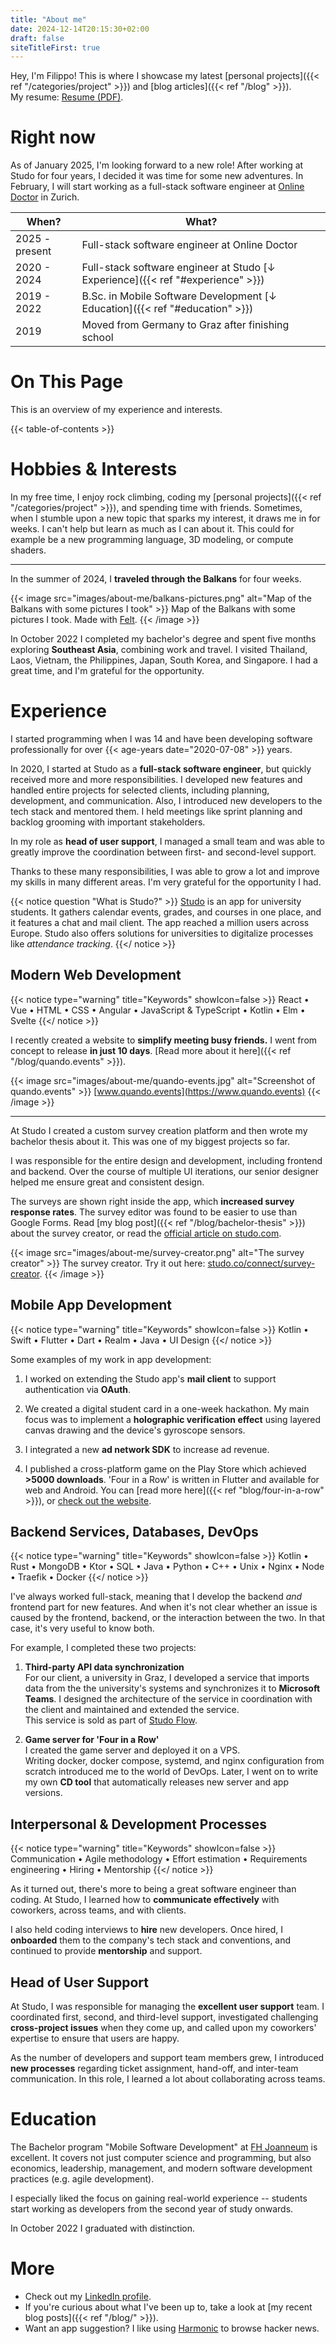 ```yaml
---
title: "About me"
date: 2024-12-14T20:15:30+02:00
draft: false
siteTitleFirst: true
---
```


Hey, I'm Filippo! This is where I showcase my latest [personal projects]({{< ref "/categories/project" >}}) and [blog articles]({{< ref "/blog" >}}).  
My resume: [Resume (PDF)](/Resume%20Filippo%20Orru.pdf).

# Right now

As of January 2025, I'm looking forward to a new role! 
After working at Studo for four years, I decided it was time for some new adventures. 
In February, I will start working as a full-stack software engineer at [Online Doctor](https://onlinedoctor.ch) in Zurich. 

| When?          | What?         |
|----------------|---------------|
| 2025 - present | Full-stack software engineer at Online Doctor |
| 2020 - 2024    | Full-stack software engineer at Studo [↓ Experience]({{< ref "#experience" >}}) |
| 2019 - 2022    | B.Sc. in Mobile Software Development [↓ Education]({{< ref "#education" >}})    |
| 2019           | Moved from Germany to Graz after finishing school                               |

# On This Page

This is an overview of my experience and interests.

{{< table-of-contents >}}

# Hobbies & Interests

In my free time, I enjoy rock climbing, coding my [personal projects]({{< ref "/categories/project" >}}), and spending time with friends. Sometimes, when I stumble upon a new topic that sparks my interest, it draws me in for weeks. I can't help but learn as much as I can about it. This could for example be a new programming language, 3D modeling, or compute shaders.

---

In the summer of 2024, I **traveled through the Balkans** for four weeks.

{{< image src="images/about-me/balkans-pictures.png" alt="Map of the Balkans with some pictures I took" >}}
Map of the Balkans with some pictures I took. Made with [Felt](https://felt.com).
{{< /image >}}

In October 2022 I completed my bachelor's degree and spent five months exploring **Southeast Asia**, combining work and travel. I visited Thailand, Laos, Vietnam, the Philippines, Japan, South Korea, and Singapore. I had a great time, and I'm grateful for the opportunity.

# Experience

I started programming when I was 14 and have been developing software professionally for over {{< age-years date="2020-07-08" >}} years. 

In 2020, I started at Studo as a **full-stack software engineer**, but quickly received more and more responsibilities. I developed new features and handled entire projects for selected clients, including planning, development, and communication. Also, I introduced new developers to the tech stack and mentored them. I held meetings like sprint planning and backlog grooming with important stakeholders.

In my role as **head of user support**, I managed a small team and was able to greatly improve the coordination between first- and second-level support. 

Thanks to these many responsibilities, I was able to grow a lot and improve my skills in many different areas. I'm very grateful for the opportunity I had.

{{< notice question "What is Studo?" >}}
[Studo](https://studo.com/en/) is an app for university students. It gathers calendar events, grades, and courses in one place, and it features a chat and mail client. The app reached a million users across Europe. Studo also offers solutions for universities to digitalize processes like *attendance tracking*.
{{</ notice >}}

## Modern Web Development
{{< notice type="warning" title="Keywords" showIcon=false >}}
React • Vue • HTML • CSS • Angular • JavaScript & TypeScript • Kotlin • Elm • Svelte
{{</ notice >}}

I recently created a website to **simplify meeting busy friends.** I went from concept to release **in just 10 days**. [Read more about it here]({{< ref "/blog/quando.events" >}}).

{{< image src="images/about-me/quando-events.jpg" alt="Screenshot of quando.events" >}}
[www.quando.events](https://www.quando.events)
{{< /image >}}

---

At Studo I created a custom survey creation platform and then wrote my bachelor thesis about it. This was one of my biggest projects so far.

I was responsible for the entire design and development, including frontend and backend. Over the course of multiple UI iterations, our senior designer helped me ensure great and consistent design.

The surveys are shown right inside the app, which **increased survey response rates**. The survey editor was found to be easier to use than Google Forms. Read [my blog post]({{< ref "/blog/bachelor-thesis" >}}) about the survey creator, or read the [official article on studo.com](https://studo.com/en/universities/studo-survey). 

{{< image src="images/about-me/survey-creator.png" alt="The survey creator" >}}
The survey creator. Try it out here: [studo.co/connect/survey-creator](https://studo.co/connect/survey-creator).
{{< /image >}}

## Mobile App Development
{{< notice type="warning" title="Keywords" showIcon=false >}}
Kotlin • Swift • Flutter • Dart • Realm • Java • UI Design
{{</ notice >}}

Some examples of my work in app development:

1. I worked on extending the Studo app's **mail client** to support authentication via **OAuth**.

2. We created a digital student card in a one-week hackathon. My main focus was to implement a **holographic verification effect** using layered canvas drawing and the device's gyroscope sensors.

3. I integrated a new **ad network SDK** to increase ad revenue. 

4. I published a cross-platform game on the Play Store which achieved **>5000 downloads**.
    'Four in a Row' is written in Flutter and available for web and Android. You can [read more here]({{< ref "blog/four-in-a-row" >}}), or [check out the website](https://fourinarow.ffactory.me/).


## Backend Services, Databases, DevOps
{{< notice type="warning" title="Keywords" showIcon=false >}}
Kotlin • Rust • MongoDB • Ktor • SQL • Java • Python • C++ • Unix • Nginx • Node • Traefik • Docker
{{</ notice >}}

I've always worked full-stack, meaning that I develop the backend *and* frontend part for new features. And when it's not clear whether an issue is caused by the frontend, backend, or the interaction between the two. In that case, it's very useful to know both.

For example, I completed these two projects:

1. **Third-party API data synchronization**  
    For our client, a university in Graz, I developed a service that imports data from the the university's systems and synchronizes it to **Microsoft Teams**. I designed the architecture of the service in coordination with the client and maintained and extended the service.  
    This service is sold as part of [Studo Flow](https://studo.com/en/administration/flow).

2. **Game server for 'Four in a Row'**  
    I created the game server and deployed it on a VPS.  
    Writing docker, docker compose, systemd, and nginx configuration from scratch introduced me to the world of DevOps. Later, I went on to write my own **CD tool** that automatically releases new server and app versions.


## Interpersonal & Development Processes

{{< notice type="warning" title="Keywords" showIcon=false >}}
Communication  • Agile methodology • Effort estimation • Requirements engineering • Hiring • Mentorship
{{</ notice >}}

As it turned out, there's more to being a great software engineer than coding. At Studo, I learned how to **communicate effectively** with coworkers, across teams, and with clients. 

I also held coding interviews to **hire** new developers. Once hired, I **onboarded** them to the company's tech stack and conventions, and continued to provide **mentorship** and support.


## Head of User Support

At Studo, I was responsible for managing the **excellent user support** team. I coordinated first, second, and third-level support, investigated challenging **cross-project issues** when they come up, and called upon my coworkers' expertise to ensure that users are happy. 

As the number of developers and support team members grew, I introduced **new processes** regarding ticket assignment, hand-off, and inter-team communication. In this role, I learned a lot about collaborating across teams.

# Education

The Bachelor program "Mobile Software Development" at [FH Joanneum](https://fh-joanneum.at/mobile-software-development/bachelor/en) is excellent. It covers not just computer science and programming, but also economics, leadership, management, and modern software development practices (e.g. agile development). 

I especially liked the focus on gaining real-world experience -- students start working as developers from the second year of study onwards.

In October 2022 I graduated with distinction.

# More
- Check out my [LinkedIn profile](https://linkedin.com/in/filippo-orru).
- If you're curious about what I've been up to, take a look at [my recent blog posts]({{< ref "/blog/" >}}).
- Want an app suggestion? I like using [Harmonic](https://play.google.com/store/apps/details?id=com.simon.harmonichackernews&hl=en) to browse hacker news.